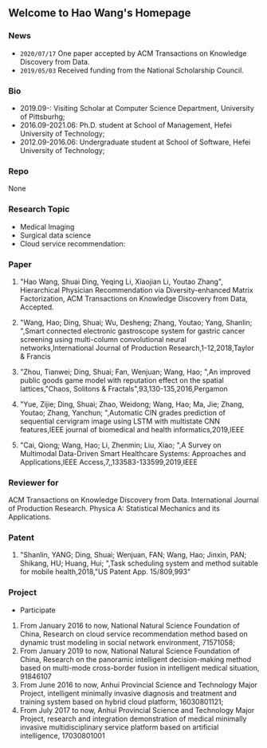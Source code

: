 ## Welcome to Hao Wang's Homepage

### News

- `2020/07/17` One paper accepted by ACM Transactions on Knowledge Discovery from Data.
- `2019/05/03` Received funding from the National Scholarship Council.

### Bio

- 2019.09-: Visiting Scholar at Computer Science Department, University of Pittsburhg;
- 2016.09-2021.06: Ph.D. student at School of Management, Hefei University of Technology;
- 2012.09-2016.06: Undergraduate student at School of Software, Hefei University of Technology;

### Repo

None

### Research Topic

- Medical Imaging
- Surgical data science
- Cloud service recommendation:

### Paper 

1. "Hao Wang, Shuai Ding, Yeqing Li, Xiaojian Li, Youtao Zhang", Hierarchical Physician Recommendation via Diversity-enhanced Matrix Factorization, ACM Transactions on Knowledge Discovery from Data, Accepted.

2. "Wang, Hao; Ding, Shuai; Wu, Desheng; Zhang, Youtao; Yang, Shanlin; ",Smart connected electronic gastroscope system for gastric cancer screening using multi-column convolutional neural networks,International Journal of Production Research,1-12,2018,Taylor & Francis
  
3. "Zhou, Tianwei; Ding, Shuai; Fan, Wenjuan; Wang, Hao; ",An improved public goods game model with reputation effect on the spatial lattices,"Chaos, Solitons & Fractals",93,130-135,2016,Pergamon

4. "Yue, Zijie; Ding, Shuai; Zhao, Weidong; Wang, Hao; Ma, Jie; Zhang, Youtao; Zhang, Yanchun; ",Automatic CIN grades prediction of sequential cervigram image using LSTM with multistate CNN features,IEEE journal of biomedical and health informatics,2019,IEEE

5. "Cai, Qiong; Wang, Hao; Li, Zhenmin; Liu, Xiao; ",A Survey on Multimodal Data-Driven Smart Healthcare Systems: Approaches and Applications,IEEE Access,7,,133583-133599,2019,IEEE

### Reviewer for

ACM Transactions on Knowledge Discovery from Data.
International Journal of Production Research.
Physica A: Statistical Mechanics and its Applications.


### Patent

1. "Shanlin, YANG; Ding, Shuai; Wenjuan, FAN; Wang, Hao; Jinxin, PAN; Shikang, HU; Huang, Hui; ",Task scheduling system and method suitable for mobile health,2018,"US Patent App. 15/809,993"

### Project

- Participate
1. From January 2016 to now, National Natural Science Foundation of China, Research on cloud service recommendation method based on dynamic trust modeling in social network environment, 71571058;
2. From January 2019 to now, National Natural Science Foundation of China, Research on the panoramic intelligent decision-making method based on multi-mode cross-border fusion in intelligent medical situation, 91846107
3. From June 2016 to now, Anhui Provincial Science and Technology Major Project, intelligent minimally invasive diagnosis and treatment and training system based on hybrid cloud platform, 16030801121;
4. From July 2017 to now, Anhui Provincial Science and Technology Major Project, research and integration demonstration of medical minimally invasive multidisciplinary service platform based on artificial intelligence, 17030801001
